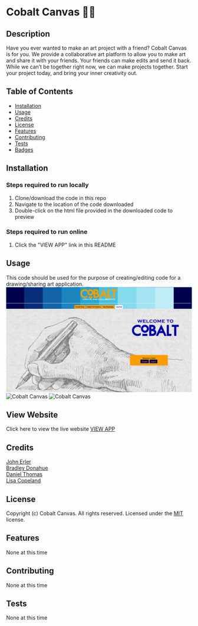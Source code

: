 # Cobalt Canvas 👨‍🎨

## Description 
Have you ever wanted to make an art project with a friend?  Cobalt Canvas is for you.  We provide a collaborative art platform to allow you to make art and share it with your friends.  Your friends can make edits and send it back.  While we can’t be together right now, we can make projects together.  Start your project today, and bring your inner creativity out.

## Table of Contents

* [Installation](#installation)
* [Usage](#usage)
* [Credits](#credits)
* [License](#license)
* [Features](#features)
* [Contributing](#contributing)
* [Tests](#tests)
* [Badges](#badges)


## Installation
### Steps required to run locally
1. Clone/download the code in this repo
2. Navigate to the location of the code downloaded
3. Double-click on the html file provided in the downloaded code to preview
### Steps required to run online
1. Click the "VIEW APP" link in this README

## Usage 
This code should be used for the purpose of creating/editing code for a drawing/sharing art application.
![Cobalt Canvas](./public/assets/images/screenshot.png)
![Cobalt Canvas](./public/assets/images/demo.gif)
![Cobalt Canvas](./public/assets/images/ipad1.png)

## View Website
Click here to view the live website [VIEW APP](https://cobalt-canvas.herokuapp.com/)

## Credits
[John Erler](https://github.com/jerler1)  
[Bradley Donahue](https://github.com/brhue)  
[Daniel Thomas](https://github.com/danielthomas129)  
[Lisa Copeland](https://github.com/stopdaydreaming)    

## License
Copyright (c) Cobalt Canvas. All rights reserved.
Licensed under the [MIT](license.txt) license.

## Features
None at this time

## Contributing
None at this time

## Tests
None at this time  
